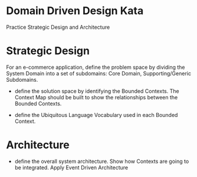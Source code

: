 # Domain Driven Design Kata

Practice Strategic Design and Architecture

# Strategic Design 

For an e-commerce application, define the problem space by dividing the System Domain into a set of subdomains: Core Domain, Supporting/Generic Subdomains.

- define the solution space by identifying the Bounded Contexts. The Context Map should be built to show the relationships between the Bounded Contexts.

- define the Ubiquitous Language Vocabulary used in each Bounded Context.

# Architecture

 - define the overall system architecture. Show how Contexts are going to be integrated. Apply Event Driven Architecture
